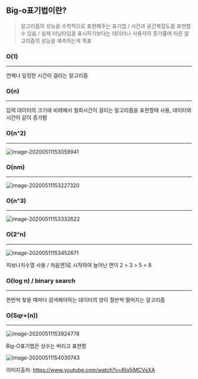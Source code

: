 ## Big-o표기법이란?

> 알고리즘의 성능을 수학적으로 표현해주는 표기법 / 시간과 공간복잡도를 표현할 수 있음 / 실제 러닝타임을 표시하기보다는 데이터나 사용자의 증가률에 따른 알고리즘의 성능을 예측하는게 목표 

### O(1)

-----

언제나 일정한 시간이 걸리는 알고리즘

### O(n)

----

입력 데이터의 크기에 비례해서 철회시간이 걸리는 알고리즘을 표현할때 사용, 데이터와 시간이 같이 증가함

### O(n^2)

-----

![image-20200511153059941](https://user-images.githubusercontent.com/53684676/81548683-9f0e4700-93b8-11ea-85fb-d8171151df0f.png)

### O(nm)

----

![image-20200511153227320](https://user-images.githubusercontent.com/53684676/81548707-a59cbe80-93b8-11ea-81b0-f5984228e794.png)

### O(n^3)

---

![image-20200511153332622](https://user-images.githubusercontent.com/53684676/81548723-b0575380-93b8-11ea-8264-175518d50b23.png)

### O(2^n)

-----

![image-20200511153452671](https://user-images.githubusercontent.com/53684676/81548735-b64d3480-93b8-11ea-99a0-b8db2d34595d.png)

피보나치수열 사용 / 처음엔1로 시작하여 늘어난 면이 2 > 3 > 5 > 8

### O(log n) / binary search

----

한번씩 찾을 때마다 검색해야하는 데이터의 양이 절반씩 떨어지는 알고리즘

### O(Sqr+(n))

------

![image-20200511153924778](https://user-images.githubusercontent.com/53684676/81548753-be0cd900-93b8-11ea-8ba9-b6eff8063186.png)



Big-O표기법은 상수는 버리고 표현함

![image-20200511154030743](https://user-images.githubusercontent.com/53684676/81548769-c49b5080-93b8-11ea-82c9-e2e93df514aa.png)





이미지출처: https://www.youtube.com/watch?v=6Iq5iMCVsXA

### 